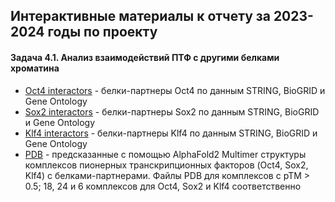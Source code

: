 ##  Интерактивные материалы к отчету за 2023-2024 годы по проекту
#### Задача 4.1. Анализ взаимодействий ПТФ с другими белками хроматина
* [Oct4 interactors](oct4_interactors.html) - белки-партнеры Oct4 по данным STRING, BioGRID и Gene Ontology
* [Sox2 interactors](sox2_interactors.html) - белки-партнеры Sox2 по данным STRING, BioGRID и Gene Ontology
* [Klf4 interactors](klf4_interactors.html) - белки-партнеры Klf4 по данным STRING, BioGRID и Gene Ontology
* [PDB](best_structures.zip) - предсказанные с помощью AlphaFold2 Multimer структуры комплексов пионерных транскрипционных факторов (Oct4, Sox2, Klf4) с белками-партнерами. Файлы PDB для комплексов с pTM > 0.5; 18, 24 и 6 комплексов для Oct4, Sox2 и Klf4 соответственно
